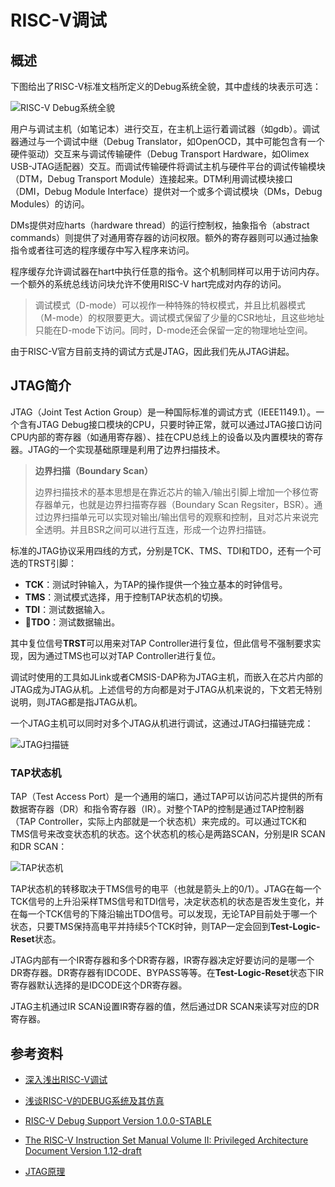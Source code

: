 # RISC-V调试



## 概述

下图给出了RISC-V标准文档所定义的Debug系统全貌，其中虚线的块表示可选：

![RISC-V Debug系统全貌](https://upic-groupsun.oss-cn-shenzhen.aliyuncs.com/uPic/image-20210113144906368.png)

用户与调试主机（如笔记本）进行交互，在主机上运行着调试器（如gdb）。调试器通过与一个调试中继（Debug Translator，如OpenOCD，其中可能包含有一个硬件驱动）交互来与调试传输硬件（Debug Transport Hardware，如Olimex USB-JTAG适配器）交互。而调试传输硬件将调试主机与硬件平台的调试传输模块（DTM，Debug Transport Module）连接起来。DTM利用调试模块接口（DMI，Debug Module Interface）提供对一个或多个调试模块（DMs，Debug Modules）的访问。

DMs提供对应harts（hardware thread）的运行控制权，抽象指令（abstract commands）则提供了对通用寄存器的访问权限。额外的寄存器则可以通过抽象指令或者往可选的程序缓存中写入程序来访问。

程序缓存允许调试器在hart中执行任意的指令。这个机制同样可以用于访问内存。一个额外的系统总线访问块允许不使用RISC-V hart完成对内存的访问。

> 调试模式（D-mode）可以视作一种特殊的特权模式，并且比机器模式（M-mode）的权限要更大。调试模式保留了少量的CSR地址，且这些地址只能在D-mode下访问。同时，D-mode还会保留一定的物理地址空间。

由于RISC-V官方目前支持的调试方式是JTAG，因此我们先从JTAG讲起。



## JTAG简介

JTAG（Joint Test Action Group）是一种国际标准的调试方式（IEEE1149.1）。一个含有JTAG Debug接口模块的CPU，只要时钟正常，就可以通过JTAG接口访问CPU内部的寄存器（如通用寄存器）、挂在CPU总线上的设备以及内置模块的寄存器。JTAG的一个实现基础原理是利用了边界扫描技术。

> **边界扫描（Boundary Scan）**
>
> 边界扫描技术的基本思想是在靠近芯片的输入/输出引脚上增加一个移位寄存器单元，也就是边界扫描寄存器（Boundary Scan Regsiter，BSR）。通过边界扫描单元可以实现对输出/输出信号的观察和控制，且对芯片来说完全透明。并且BSR之间可以进行互连，形成一个边界扫描链。

标准的JTAG协议采用四线的方式，分别是TCK、TMS、TDI和TDO，还有一个可选的TRST引脚：

- **TCK**：测试时钟输入，为TAP的操作提供一个独立基本的时钟信号。
- **TMS**：测试模式选择，用于控制TAP状态机的切换。
- **TDI**：测试数据输入。
- **TDO**：测试数据输出。

其中复位信号**TRST**可以用来对TAP Controller进行复位，但此信号不强制要求实现，因为通过TMS也可以对TAP Controller进行复位。

调试时使用的工具如JLink或者CMSIS-DAP称为JTAG主机，而嵌入在芯片内部的JTAG成为JTAG从机。上述信号的方向都是对于JTAG从机来说的，下文若无特别说明，则JTAG都是指JTAG从机。

一个JTAG主机可以同时对多个JTAG从机进行调试，这通过JTAG扫描链完成：

![JTAG扫描链](https://upic-groupsun.oss-cn-shenzhen.aliyuncs.com/uPic/image-20210113161555367.png)

### TAP状态机

TAP（Test Access Port）是一个通用的端口，通过TAP可以访问芯片提供的所有数据寄存器（DR）和指令寄存器（IR）。对整个TAP的控制是通过TAP控制器（TAP Controller，实际上内部就是一个状态机）来完成的。可以通过TCK和TMS信号来改变状态机的状态。这个状态机的核心是两路SCAN，分别是IR SCAN和DR SCAN：

![TAP状态机](https://upic-groupsun.oss-cn-shenzhen.aliyuncs.com/uPic/image-20210113162752692.png)

TAP状态机的转移取决于TMS信号的电平（也就是箭头上的0/1）。JTAG在每一个TCK信号的上升沿采样TMS信号和TDI信号，决定状态机的状态是否发生变化，并在每一个TCK信号的下降沿输出TDO信号。可以发现，无论TAP目前处于哪一个状态，只要TMS保持高电平并持续5个TCK时钟，则TAP一定会回到**Test-Logic-Reset**状态。

JTAG内部有一个IR寄存器和多个DR寄存器，IR寄存器决定好要访问的是哪一个DR寄存器。DR寄存器有IDCODE、BYPASS等等。在**Test-Logic-Reset**状态下IR寄存器默认选择的是IDCODE这个DR寄存器。

JTAG主机通过IR SCAN设置IR寄存器的值，然后通过DR SCAN来读写对应的DR寄存器。



## 参考资料

- [深入浅出RISC-V调试](https://liangkangnan.gitee.io/2020/03/21/深入浅出RISC-V调试/)
- [浅谈RISC-V的DEBUG系统及其仿真](https://zhuanlan.zhihu.com/p/125145986)
- [RISC-V Debug Support Version 1.0.0-STABLE](https://github.com/riscv/riscv-debug-spec/blob/master/riscv-debug-stable.pdf)
- [The RISC-V Instruction Set Manual Volume II: Privileged Architecture Document Version 1.12-draft](https://riscv.org/technical/specifications/)

- [JTAG原理](https://blog.csdn.net/orange_os/article/details/7544032)


